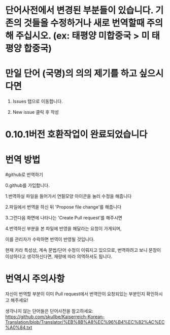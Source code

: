 # 단어사전에서 변경된 부분들이 있습니다. 기존의 것들을 수정하거나 새로 번역할때 주의해 주십시오. (ex: 태평양 미합중국 > 미 태평양 합중국)
# 만일 단어 (국명)의 의의 제기를 하고 싶으시다면
1. Issues 탭으로 이동합니다.

2. New issue 클릭 후 작성
# 0.10.1버전 호환작업이 완료되었습니다

# 번역 방법


#github로 번역하기

0.github를 가입합니다.

1.번역하실 파일을 들어가서 연필모양 아이콘을 눌러 수정을 해줍니다

2.파일에서 번역을 하신 뒤 'Propose file change'를 해줍니다

3.그런다음 화면에 나타나는 'Create Pull request'를 해주시면

4.번역하신 부분을 본 파일에 반영을 해달라는 요청이 가게되며, 

이를 관리자가 수락하면 번역이 반영될 것입니다.

현재 카라 특성상, 계속 문법/단어 수정이 이뤄지고 있으므로, 번역하려고 보니 문장이 이상하다고 생각하신다면, 재량에 따라 의역하셔도 됩니다.



# 번역시 주의사항

자신이 번역할 부분이 이미 Pull request에서 번역안이 요청되있는 부분인지 확인하시고 해주세요!

생각나지 않는 단어들은 단어사전을 참고하세요: https://github.com/skullbe/Kaiserreich-Korean-Translation/blob/Translator/%EB%8B%A8%EC%96%B4%EC%82%AC%EC%A0%84.txt
